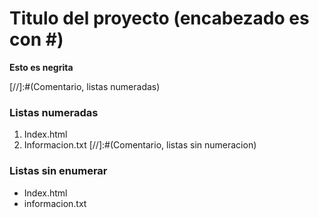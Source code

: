 # Titulo del proyecto (encabezado es con #)

**Esto es negrita**


[//]:#(Comentario, listas numeradas)
### Listas numeradas
1. Index.html
2. Informacion.txt
[//]:#(Comentario, listas sin numeracion)
### Listas sin enumerar
* Index.html
* informacion.txt